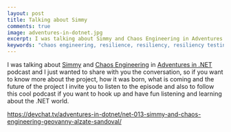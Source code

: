 ```yaml
---
layout: post
title: Talking about Simmy
comments: true
image: adventures-in-dotnet.jpg
excerpt: I was talking about Simmy and Chaos Engineering in Adventures in .NET podcast and I just wanted to share with you the conversation, so if you want to know more about the project, how it was born, what is coming and the future of the project I invite you to listen to the episode and also to follow this cool podcast if you want to hook up and have fun listening and learning about the .NET world.
keywords: "chaos engineering, resilience, resiliency, resiliency testing, fault injection, polly resilience, fault tolerance, fault based testing, fault tolerant, distributed systems, microservices, simmy, polly simmy, monkey, monkeys, chaos, simian army, inject latency, inject behavior, inject result, inject exception, chaos policies, monkey policies, transient-fault-handling, error-handling, transient fault handling, error handling, retry, circuit-breaker, circuit breaker, timeout, bulkhead isolation, fallback, PolicyWrap, netflix, simian, simian army, netflix simian army, .net, .net core, dotnet, dotnet core, podcast, adventures in dotnet, adventures in .net"
---
```


I was talking about [Simmy](https://github.com/Polly-Contrib/Simmy) and [Chaos Engineering](http://principlesofchaos.org/) in [Adventures in .NET](https://devchat.tv/adventures-in-dotnet/) podcast and I just wanted to share with you the conversation, so if you want to know more about the project, how it was born, what is coming and the future of the project I invite you to listen to the episode and also to follow this cool podcast if you want to hook up and have fun listening and learning about the .NET world.

https://devchat.tv/adventures-in-dotnet/net-013-simmy-and-chaos-engineering-geovanny-alzate-sandoval/